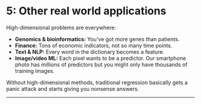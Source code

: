 # 5: Other real world applications

High-dimensional problems are everywhere:

- **Genomics & bioinformatics:** You've got more genes than patients.
- **Finance:** Tons of economic indicators, not so many time points.
- **Text & NLP:** Every word in the dictionary becomes a feature.
- **Image/video ML:** Each pixel wants to be a predictor. Our smartphone photo has millions of predictors but you might only have thousands of training images.

Without high-dimensional methods, traditional regression basically gets a panic attack and starts giving you nonsense answers.

---
